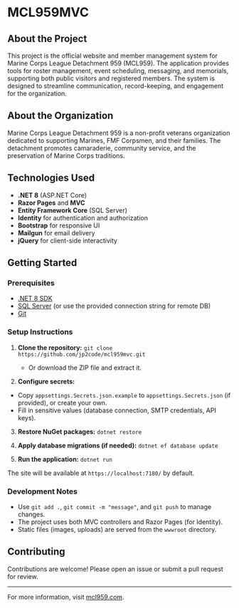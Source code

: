 # MCL959MVC

## About the Project

This project is the official website and member management system for Marine Corps League Detachment 959 (MCL959). The application provides tools for roster management, event scheduling, messaging, and memorials, supporting both public visitors and registered members. The system is designed to streamline communication, record-keeping, and engagement for the organization.

## About the Organization

Marine Corps League Detachment 959 is a non-profit veterans organization dedicated to supporting Marines, FMF Corpsmen, and their families. The detachment promotes camaraderie, community service, and the preservation of Marine Corps traditions.

## Technologies Used

- **.NET 8** (ASP.NET Core)
- **Razor Pages** and **MVC**
- **Entity Framework Core** (SQL Server)
- **Identity** for authentication and authorization
- **Bootstrap** for responsive UI
- **Mailgun** for email delivery
- **jQuery** for client-side interactivity

## Getting Started

### Prerequisites

- [.NET 8 SDK](https://dotnet.microsoft.com/download)
- [SQL Server](https://www.microsoft.com/en-us/sql-server/sql-server-downloads) (or use the provided connection string for remote DB)
- [Git](https://git-scm.com/)

### Setup Instructions

1. **Clone the repository:**
`git clone https://github.com/jp2code/mcl959mvc.git`
   - Or download the ZIP file and extract it.

2. **Configure secrets:**
- Copy `appsettings.Secrets.json.example` to `appsettings.Secrets.json` (if provided), or create your own.
- Fill in sensitive values (database connection, SMTP credentials, API keys).

3. **Restore NuGet packages:**
`dotnet restore`

4. **Apply database migrations (if needed):**
`dotnet ef database update`

5. **Run the application:**
`dotnet run`

The site will be available at `https://localhost:7180/` by default.

### Development Notes

- Use `git add .`, `git commit -m "message"`, and `git push` to manage changes.
- The project uses both MVC controllers and Razor Pages (for Identity).
- Static files (images, uploads) are served from the `wwwroot` directory.

## Contributing

Contributions are welcome! Please open an issue or submit a pull request for review.

---

For more information, visit [mcl959.com](https://www.mcl959.com).